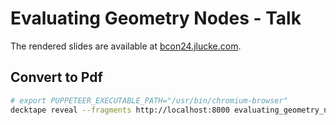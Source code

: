 # Evaluating Geometry Nodes - Talk

The rendered slides are available at [bcon24.jlucke.com](https://bcon24.jlucke.com/).

## Convert to Pdf

```sh
# export PUPPETEER_EXECUTABLE_PATH="/usr/bin/chromium-browser"
decktape reveal --fragments http://localhost:8000 evaluating_geometry_nodes.pdf
```
